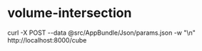 # volume-intersection
curl  -X POST --data @src/AppBundle/Json/params.json -w "\n" http://localhost:8000/cube
